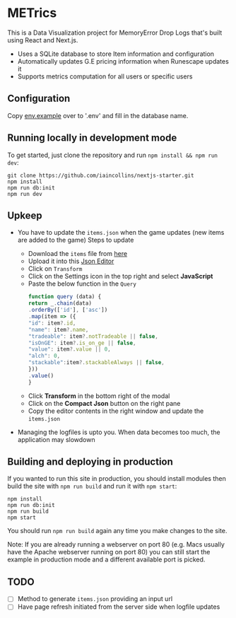 # METrics

This is a Data Visualization project for MemoryError Drop Logs that's built using React and Next.js.

- Uses a SQLite database to store Item information and configuration
- Automatically updates G.E pricing information when Runescape updates it
- Supports metrics computation for all users or specific users

## Configuration

Copy [env.example]() over to '.env' and fill in the database name.

## Running locally in development mode

To get started, just clone the repository and run `npm install && npm run dev`:

    git clone https://github.com/iaincollins/nextjs-starter.git
    npm install
    npm run db:init
    npm run dev


## Upkeep

- You have to update the `items.json` when the game updates (new items are added to the game)
Steps to update
    - Download the `items` file from [here](https://chisel.weirdgloop.org/gazproj/cache)
    - Upload it into this [Json Editor](https://jsoneditoronline.org/)
    - Click on `Transform`
    - Click on the Settings icon in the top right and select **JavaScript**
    - Paste the below function in the `Query`
        ```javascript
        function query (data) {
        return _.chain(data)
        .orderBy(['id'], ['asc'])
        .map(item => ({
        "id": item?.id,
        "name": item?.name,
        "tradeable": item?.notTradeable || false,
        "isOnGE": item?.is_on_ge || false,
        "value": item?.value || 0,      
        "alch": 0,
        "stackable":item?.stackableAlways || false,
        }))
        .value()
        }
        ```
    - Click **Transform** in the bottom right of the modal
    - Click on the **Compact Json** button on the right pane
    - Copy the editor contents in the right window and update the `items.json`


- Managing the logfiles is upto you. When data becomes too much, the application may slowdown

## Building and deploying in production

If you wanted to run this site in production, you should install modules then build the site with `npm run build` and run it with `npm start`:

    npm install
    npm run db:init
    npm run build
    npm start

You should run `npm run build` again any time you make changes to the site.

Note: If you are already running a webserver on port 80 (e.g. Macs usually have the Apache webserver running on port 80) you can still start the example in production mode and a different available port is picked.

## TODO

* [ ] Method to generate `items.json` providing an input url
* [ ] Have page refresh initiated from the server side when logfile updates
